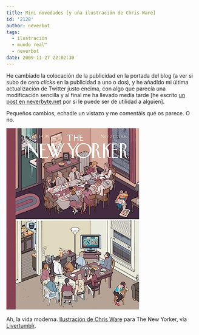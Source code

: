 ```yaml
---
title: Mini novedades [y una ilustración de Chris Ware]
id: '2128'
author: neverbot
tags:
  - ilustración
  - mundo real™
  - neverbot
date: 2009-11-27 22:02:30
---
```


He cambiado la colocación de la publicidad en la portada del blog (a ver si subo de cero _clicks_ en la publicidad a uno o dos), y he añadido mi última actualización de Twitter justo encima, con algo que parecía una modificación sencilla y al final me ha llevado media tarde \[he escrito [un post en neverbyte.net](http://www.neverbyte.net/archivo/anadir-tu-estado-de-twitter-en-wordpress/) por si le puede ser de utilidad a alguien\].

Pequeños cambios, echadle un vistazo y me comentáis qué os parece. O no.

![200911272159.jpg](./mini-novedades-y-una-ilustracion-de-chris-ware/200911272159.jpg)

Ah, la vida moderna. [Ilustración de Chris Ware](http://www.acmenoveltyarchive.org/item.php?item_no=556) para The New Yorker, vía [Livertumblr](http://livercake.tumblr.com/day/2009/11/27).